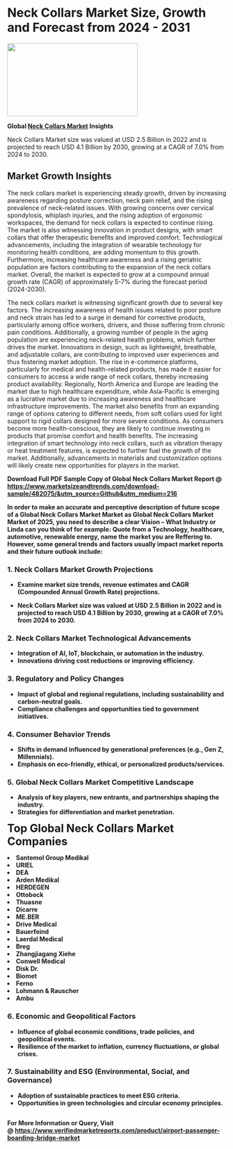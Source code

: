 <H1>Neck Collars Market Size, Growth and Forecast from 2024 - 2031</H1><img class="aligncenter size-medium wp-image-584254" src="https://thirdeyenews.in/wp-content/uploads/2024/09/Global-Market-Research-300x168.jpeg" alt="" width="300" height="168" /><p><strong>Global&nbsp;<a href="https://www.marketsizeandtrends.com/download-sample/482075/&amp;utm_source=Github&utm_medium=216">Neck Collars Market</a> Insights</strong></p><p>Neck Collars Market size was valued at USD 2.5 Billion in 2022 and is projected to reach USD 4.1 Billion by 2030, growing at a CAGR of 7.0% from 2024 to 2030.</p><p><h2>Market Growth Insights</h2> <p>The neck collars market is experiencing steady growth, driven by increasing awareness regarding posture correction, neck pain relief, and the rising prevalence of neck-related issues. With growing concerns over cervical spondylosis, whiplash injuries, and the rising adoption of ergonomic workspaces, the demand for neck collars is expected to continue rising. The market is also witnessing innovation in product designs, with smart collars that offer therapeutic benefits and improved comfort. Technological advancements, including the integration of wearable technology for monitoring health conditions, are adding momentum to this growth. Furthermore, increasing healthcare awareness and a rising geriatric population are factors contributing to the expansion of the neck collars market. Overall, the market is expected to grow at a compound annual growth rate (CAGR) of approximately 5-7% during the forecast period (2024-2030).</p> <p><strong></strong></p> <p>The neck collars market is witnessing significant growth due to several key factors. The increasing awareness of health issues related to poor posture and neck strain has led to a surge in demand for corrective products, particularly among office workers, drivers, and those suffering from chronic pain conditions. Additionally, a growing number of people in the aging population are experiencing neck-related health problems, which further drives the market. Innovations in design, such as lightweight, breathable, and adjustable collars, are contributing to improved user experiences and thus fostering market adoption. The rise in e-commerce platforms, particularly for medical and health-related products, has made it easier for consumers to access a wide range of neck collars, thereby increasing product availability. Regionally, North America and Europe are leading the market due to high healthcare expenditure, while Asia-Pacific is emerging as a lucrative market due to increasing awareness and healthcare infrastructure improvements. The market also benefits from an expanding range of options catering to different needs, from soft collars used for light support to rigid collars designed for more severe conditions. As consumers become more health-conscious, they are likely to continue investing in products that promise comfort and health benefits. The increasing integration of smart technology into neck collars, such as vibration therapy or heat treatment features, is expected to further fuel the growth of the market. Additionally, advancements in materials and customization options will likely create new opportunities for players in the market. <p><strong></p><p><span class=""><strong>Download Full PDF Sample Copy of Global Neck Collars Market Report</strong> @ <a href="https://www.marketsizeandtrends.com/download-sample/482075/&amp;utm_source=Github&utm_medium=216" target="_blank">https://www.marketsizeandtrends.com/download-sample/482075/&amp;utm_source=Github&utm_medium=216</a></span></p><p>In order to make an accurate and perceptive description of future scope of a Global&nbsp;Neck Collars Market Market as Global&nbsp;Neck Collars Market Market of 2025, you need to describe a clear Vision &ndash; What Industry or Linda can you think of for example: Quote from a Technology, healthcare, automotive, renewable energy, name the market you are Reffering to. However, some general trends and factors usually impact market reports and their future outlook include:</p><h3>1.&nbsp;<strong>Neck Collars Market Growth Projections</strong></h3><ul><li>Examine market size trends, revenue estimates and CAGR (Compounded Annual Growth Rate) projections.</li><li><p>Neck Collars Market size was valued at USD 2.5 Billion in 2022 and is projected to reach USD 4.1 Billion by 2030, growing at a CAGR of 7.0% from 2024 to 2030.</p></li></ul><h3>2.&nbsp;<strong>Neck Collars Market Technological Advancements</strong></h3><ul><li>Integration of AI, IoT, blockchain, or automation in the industry.</li><li>Innovations driving cost reductions or improving efficiency.</li></ul><h3>3.&nbsp;<strong>Regulatory and Policy Changes</strong></h3><ul><li>Impact of global and regional regulations, including sustainability and carbon-neutral goals.</li><li>Compliance challenges and opportunities tied to government initiatives.</li></ul><h3>4.&nbsp;<strong>Consumer Behavior Trends</strong></h3><ul><li>Shifts in demand influenced by generational preferences (e.g., Gen Z, Millennials).</li><li>Emphasis on eco-friendly, ethical, or personalized products/services.</li></ul><h3>5.&nbsp;<strong>Global Neck Collars Market Competitive Landscape</strong></h3><ul><li>Analysis of key players, new entrants, and partnerships shaping the industry.</li><li>Strategies for differentiation and market penetration.</li></ul><p data-pm-slice="1 1 []"><span style="color: inherit; font-family: inherit; font-size: 25px;">Top Global Neck Collars Market Companies</span></p><div class="" data-test-id=""><p><li>Santemol Group Medikal</li><li> URIEL</li><li> DEA</li><li> Arden Medikal</li><li> HERDEGEN</li><li> Ottobock</li><li> Thuasne</li><li> Dicarre</li><li> ME.BER</li><li> Drive Medical</li><li> Bauerfeind</li><li> Laerdal Medical</li><li> Breg</li><li> Zhangjiagang Xiehe</li><li> Conwell Medical</li><li> Disk Dr.</li><li> Biomet</li><li> Ferno</li><li> Lohmann & Rauscher</li><li> Ambu</li></p></div><h3>6.&nbsp;<strong>Economic and Geopolitical Factors</strong></h3><ul><li>Influence of global economic conditions, trade policies, and geopolitical events.</li><li>Resilience of the market to inflation, currency fluctuations, or global crises.</li></ul><h3>7.&nbsp;<strong>Sustainability and ESG (Environmental, Social, and Governance)</strong></h3><ul><li>Adoption of sustainable practices to meet ESG criteria.</li><li>Opportunities in green technologies and circular economy principles.</li></ul><h2><strong style="font-size: 14px;">For More Information or Query, Visit @&nbsp;</strong><a style="background-color: #ffffff; font-size: 14px;" href="https://www.marketsizeandtrends.com/report/neck-collars-market/" target="_blank">https://www.verifiedmarketreports.com/product/airport-passenger-boarding-bridge-market</a></h2>
